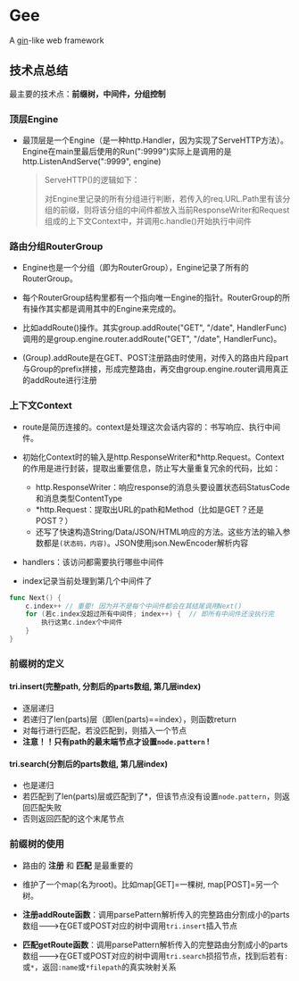 # Gee

A [gin](https://github.com/gin-gonic/gin)-like web framework

## 技术点总结

最主要的技术点：**前缀树，中间件，分组控制**

### 顶层Engine

- 最顶层是一个Engine（是一种http.Handler，因为实现了ServeHTTP方法）。Engine在main里最后使用的Run(":9999")实际上是调用的是http.ListenAndServe(":9999", engine)

    > ServeHTTP()的逻辑如下：
    >
    > 对Engine里记录的所有分组进行判断，若传入的req.URL.Path里有该分组的前缀，则将该分组的中间件都放入当前ResponseWriter和Request组成的上下文Context中，并调用c.handle()开始执行中间件

### 路由分组RouterGroup

- Engine也是一个分组（即为RouterGroup），Engine记录了所有的RouterGroup。

- 每个RouterGroup结构里都有一个指向唯一Engine的指针。RouterGroup的所有操作其实都是调用其中的Engine来完成的。

- 比如addRoute()操作。其实group.addRoute("GET", "/date", HandlerFunc) 调用的是group.engine.router.addRoute("GET", "/date", HandlerFunc)。

- (Group).addRoute是在GET、POST注册路由时使用，对传入的路由片段part与Group的prefix拼接，形成完整路由，再交由group.engine.router调用真正的addRoute进行注册

### 上下文Context

- route是简历连接的。context是处理这次会话内容的：书写响应、执行中间件。

- 初始化Context时的输入是http.ResponseWriter和*http.Request。Context的作用是进行封装，提取出重要信息，防止写大量重复冗余的代码，比如：
  - http.ResponseWriter：响应response的消息头要设置状态码StatusCode和消息类型ContentType
  - *http.Request：提取出URL的path和Method（比如是GET？还是POST？）
  - 还写了快速构造String/Data/JSON/HTML响应的方法。这些方法的输入参数都是`(状态码，内容)`。JSON使用json.NewEncoder解析内容
- handlers：该访问都需要执行哪些中间件
- index记录当前处理到第几个中间件了

```go
func Next() {
    c.index++ // 重要! 因为并不是每个中间件都会在其结尾调用Next()
	for (若c.index没超过所有中间件; index++) {  // 即所有中间件还没执行完
		执行这第c.index个中间件
	}
}
```

### 前缀树的定义

#### tri.insert(完整path, 分割后的parts数组, 第几层index)

- 逐层递归
- 若递归了len(parts)层（即len(parts)==index），则函数return
- 对每行进行匹配，若没匹配到，则插入一个节点
- **注意！！只有path的最末端节点才设置`node.pattern` !**

#### tri.search(分割后的parts数组, 第几层index)

- 也是递归
- 若匹配到了len(parts)层或匹配到了*，但该节点没有设置`node.pattern`，则返回匹配失败
- 否则返回匹配的这个末尾节点

### 前缀树的使用

- 路由的 **注册** 和 **匹配** 是最重要的

- 维护了一个map(名为root)。比如map[GET]=一棵树, map[POST]=另一个树。
- **注册addRoute函数**：调用parsePattern解析传入的完整路由分割成小的parts数组--->在GET或POST对应的树中调用`tri.insert`插入节点
- **匹配getRoute函数**：调用parsePattern解析传入的完整路由分割成小的parts数组--->在GET或POST对应的树中调用`tri.search`损招节点，找到后若有`:`或`*`，返回`:name`或`*filepath`的真实映射关系